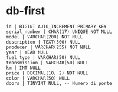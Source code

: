 # db-first
    id | BIGINT AUTO_INCREMENT PRIMARY KEY
    serial_number | CHAR(17) UNIQUE NOT NULL
    model | VARCHAR(200) NOT NULL
    description | TEXT(500) NULL
    producer | VARCHAR(255) NOT NULL
    year | YEAR NULL
    fuel_type | VARCHAR(50) NULL
    transmission | VARCHAR(50) NULL
    km | INT NULL
    price | DECIMAL(10, 2) NOT NULL
    color | VARCHAR(50) NULL
    doors | TINYINT NULL, -- Numero di porte